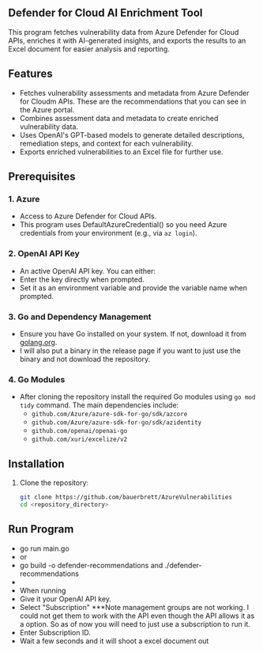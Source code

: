 ## Defender for Cloud AI Enrichment Tool

This program fetches vulnerability data from Azure Defender for Cloud APIs, enriches it with AI-generated insights, and exports the results to an Excel document for easier analysis and reporting.

## Features

- Fetches vulnerability assessments and metadata from Azure Defender for Cloudm APIs. These are the recommendations that you can see in the Azure portal.
- Combines assessment data and metadata to create enriched vulnerability data.
- Uses OpenAI's GPT-based models to generate detailed descriptions, remediation steps, and context for each vulnerability.
- Exports enriched vulnerabilities to an Excel file for further use.

## Prerequisites

### 1. Azure
- Access to Azure Defender for Cloud APIs.
- This program uses DefaultAzureCredential() so you need Azure credentials from your environment (e.g., via `az login`).

### 2. OpenAI API Key
- An active OpenAI API key. You can either:
- Enter the key directly when prompted.
- Set it as an environment variable and provide the variable name when prompted.

### 3. Go and Dependency Management
   - Ensure you have Go installed on your system. If not, download it from [golang.org](https://golang.org/).
   - I will also put a binary in the release page if you want to just use the binary and not download the repository.

### 4. Go Modules
- After cloning the repository install the required Go modules using `go mod tidy` command. The main dependencies include:
  - `github.com/Azure/azure-sdk-for-go/sdk/azcore`
  - `github.com/Azure/azure-sdk-for-go/sdk/azidentity`
  - `github.com/openai/openai-go`
  - `github.com/xuri/excelize/v2`

## Installation

1. Clone the repository:
   ```bash
   git clone https://github.com/bauerbrett/AzureVulnerabilities
   cd <repository_directory>

## Run Program 
- go run main.go 
- or 
- go build -o defender-recommendations and ./defender-recommendations
- 
- When running 
- Give it your OpenAI API key.
- Select "Subscription" ***Note management groups are not working. I could not get them to work with the API even though the API allows it as a option. So as of now you will need to just use a subscription to run it.
- Enter Subscription ID.
- Wait a few seconds and it will shoot a excel document out